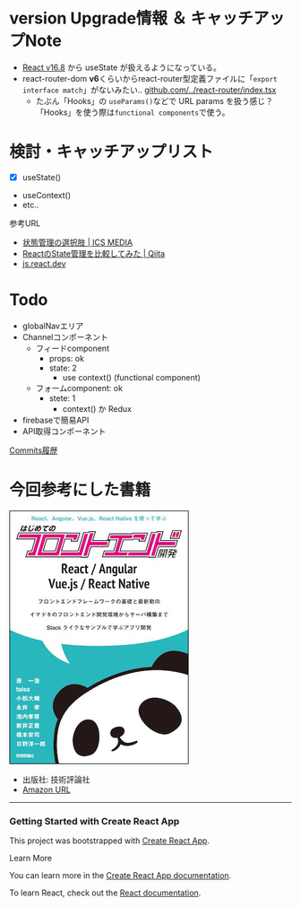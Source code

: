 # version Upgrade情報 ＆ キャッチアップNote
- [React v16.8](https://github.com/facebook/react/releases/tag/v16.8.0) から useState が扱えるようになっている。
- react-router-dom **v6**くらいからreact-router型定義ファイルに「`export interface match`」がないみたい.. [github.com/../react-router/index.tsx](https://github.com/remix-run/react-router/blob/main/packages/react-router-dom/index.tsx#L168)
  - たぶん「Hooks」の `useParams()`などで URL params を扱う感じ？「Hooks」を使う際は`functional components`で使う。

# 検討・キャッチアップリスト
- [x] useState()
- useContext()
- etc..

参考URL
- [状態管理の選択肢 | ICS MEDIA](https://ics.media/entry/200409/#%E7%8A%B6%E6%85%8B%E7%AE%A1%E7%90%86%E3%81%AE%E9%81%B8%E6%8A%9E%E8%82%A2)
- [ReactのState管理を比較してみた | Qiita](https://qiita.com/cheez921/items/7c5f82da375a5988a179)
- [js.react.dev](https://ja.react.dev)

# Todo 
- globalNavエリア
- Channelコンポーネント 
  - フィードcomponent
    - props: ok
    - state: 2 
      - use context() (functional component)
  - フォームcomponent: ok
    - stete: 1
      - context() か Redux
- firebaseで簡易API
- API取得コンポーネント

[Commits履歴](https://github.com/ka2yuki/ChatApp-by-React/commits/main)

# 今回参考にした書籍
![React、Angular、Vue.js、React Nativeを使って学ぶ はじめてのフロントエンド開発書影](public/img/book_thumbnail.png "React、Angular、Vue.js、React Nativeを使って学ぶ はじめてのフロントエンド開発書影")

- 出版社: 技術評論社
- [Amazon URL](https://www.amazon.co.jp/React%EF%BC%8CAngular%EF%BC%8CVue-js%EF%BC%8CReact-Native%E3%82%92%E4%BD%BF%E3%81%A3%E3%81%A6%E5%AD%A6%E3%81%B6-%E3%81%AF%E3%81%98%E3%82%81%E3%81%A6%E3%81%AE%E3%83%95%E3%83%AD%E3%83%B3%E3%83%88%E3%82%A8%E3%83%B3%E3%83%89%E9%96%8B%E7%99%BA-%E5%8E%9F-%E4%B8%80%E6%B5%A9-ebook/dp/B07CY1Q6BR?crid=M48TMLURNP1G&dib=eyJ2IjoiMSJ9.KhCjPXDdBLt3wTFhgHYHZBoa51NzL1vt5E0_XiKnIJPjv8xIiyD5z0i6SG-HT7jlzGYobdZVPVzugQ5RByaSRHsqZOGljUUfkVdpRnx0sCmgIkNUeN8kV1_Alus1RegCife3q__OJPSS2zdLtr-_yc5op_GHjvBVxJBUhVaJlSmuebh2UJg_K4QDK3QZgoFpuink4IhfnhOZHNEiwW2RsjjmvfRst4VTHJyxKWgGsxe3jtPK18lJChUUKg7BgqB7MUaba199H3-X3x1t1UbERFJK1PXOhvuRk5O37KOXiJM.Vz9RWspymRGjCbmyUWiPcjyP6eGbVCi-3jMmHYGMPRA&dib_tag=se&keywords=%E3%81%AF%E3%81%98%E3%82%81%E3%81%A6%E3%81%AE%E3%83%95%E3%83%AD%E3%83%B3%E3%83%88%E3%82%A8%E3%83%B3%E3%83%89%E9%96%8B%E7%99%BA&qid=1721370550&sprefix=%E3%81%AF%E3%81%98%E3%82%81%E3%81%A6%E3%81%AE%E3%83%95%E3%83%AD%E3%83%B3%E3%83%88%E3%82%A8%E3%83%B3%E3%83%89%2Caps%2C1321&sr=8-1&linkCode=ll1&tag=ka2yukimori-22&linkId=46844d791f54f0a8b2eaa3609f500cd9&language=ja_JP&ref_=as_li_ss_tl)
  

---
### Getting Started with Create React App

This project was bootstrapped with [Create React App](https://github.com/facebook/create-react-app).

Learn More

You can learn more in the [Create React App documentation](https://facebook.github.io/create-react-app/docs/getting-started).

To learn React, check out the [React documentation](https://reactjs.org/).
